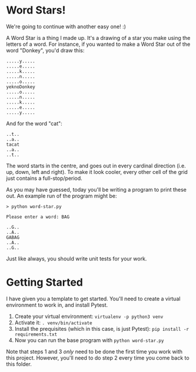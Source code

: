 # Word Stars!

We're going to continue with another easy one! :)

A Word Star is a thing I made up. It's a drawing of a star you make using the letters of a word. For instance, if you wanted to make a Word Star out of the word "Donkey", you'd draw this:

```
.....y.....
.....e.....
.....k.....
.....n.....
.....o.....
yeknoDonkey
.....o.....
.....n.....
.....k.....
.....e.....
.....y.....
```

And for the word "cat":

```
..t..
..a..
tacat
..a..
..t..
```

The word starts in the centre, and goes out in every cardinal direction (i.e. up, down, left and right). To make it look cooler, every other cell of the grid just contains a full-stop/period.

As you may have guessed, today you'll be writing a program to print these out. An example run of the program might be:

```
> python word-star.py

Please enter a word: BAG

..G..
..A..
GABAG
..A..
..G..
```

Just like always, you should write unit tests for your work.

# Getting Started

I have given you a template to get started. You'll need to create a virtual environment to work in, and install Pytest.
1. Create your virtual environment: `virtualenv -p python3 venv`
2. Activate it: `. venv/bin/activate`
3. Install the prequisites (which in this case, is just Pytest): `pip install -r requirements.txt`
4. Now you can run the base program with `python word-star.py`

Note that steps 1 and 3 *only* need to be done the first time you work with this project. However, you'll need to do step 2 every time you come back to this folder.
